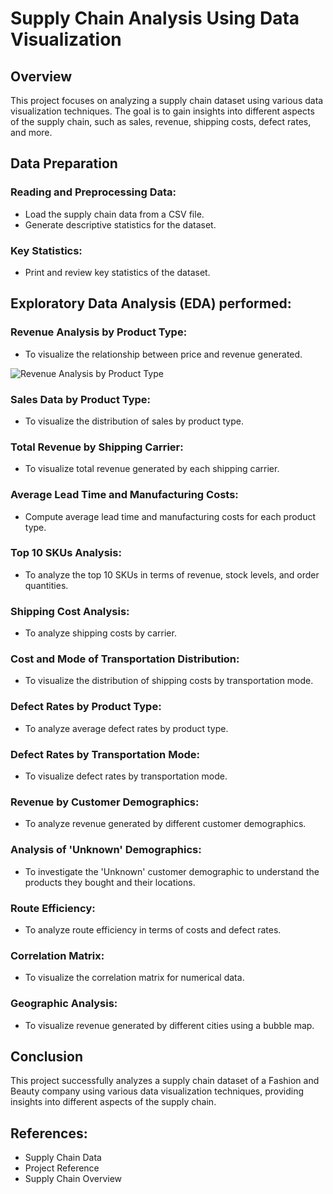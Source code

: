 # Supply Chain Analysis Using Data Visualization

## Overview

This project focuses on analyzing a supply chain dataset using various data visualization techniques. The goal is to gain insights into different aspects of the supply chain, such as sales, revenue, shipping costs, defect rates, and more.

## Data Preparation

### Reading and Preprocessing Data:
- Load the supply chain data from a CSV file.
- Generate descriptive statistics for the dataset.

### Key Statistics:
- Print and review key statistics of the dataset.

## Exploratory Data Analysis (EDA) performed:

### Revenue Analysis by Product Type:
- To visualize the relationship between price and revenue generated.

![Revenue Analysis by Product Type](../output/1_Revenue_Analysis_by_Product_Type.jpg)

### Sales Data by Product Type:
- To visualize the distribution of sales by product type.

### Total Revenue by Shipping Carrier:
- To visualize total revenue generated by each shipping carrier.

### Average Lead Time and Manufacturing Costs:
- Compute average lead time and manufacturing costs for each product type.

### Top 10 SKUs Analysis:
- To analyze the top 10 SKUs in terms of revenue, stock levels, and order quantities.

### Shipping Cost Analysis:
- To analyze shipping costs by carrier.

### Cost and Mode of Transportation Distribution:
- To visualize the distribution of shipping costs by transportation mode.

### Defect Rates by Product Type:
- To analyze average defect rates by product type.

### Defect Rates by Transportation Mode:
- To visualize defect rates by transportation mode.

### Revenue by Customer Demographics:
- To analyze revenue generated by different customer demographics.

### Analysis of 'Unknown' Demographics:
- To investigate the 'Unknown' customer demographic to understand the products they bought and their locations.

### Route Efficiency:
- To analyze route efficiency in terms of costs and defect rates.

### Correlation Matrix:
- To visualize the correlation matrix for numerical data.

### Geographic Analysis:
- To visualize revenue generated by different cities using a bubble map.

## Conclusion

This project successfully analyzes a supply chain dataset of a Fashion and Beauty company using various data visualization techniques, providing insights into different aspects of the supply chain.

## References:
- Supply Chain Data
- Project Reference
- Supply Chain Overview

